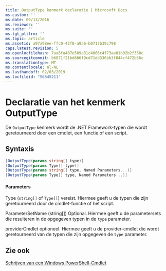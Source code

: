 ```yaml
---
title: OutputType kenmerk declaratie | Microsoft Docs
ms.custom: ''
ms.date: 09/13/2016
ms.reviewer: ''
ms.suite: ''
ms.tgt_pltfrm: ''
ms.topic: article
ms.assetid: a97a98ee-ffc0-42f0-a9a6-b0717b39c798
caps.latest.revision: 5
ms.openlocfilehash: 7aa6fa407e509a31c4066c4f73ae01b02b2f338c
ms.sourcegitcommit: b6871f21bd666f9cd71dd336bb3f844cf472b56c
ms.translationtype: MT
ms.contentlocale: nl-NL
ms.lasthandoff: 02/03/2019
ms.locfileid: "56845211"
---
```

# <a name="outputtype-attribute-declaration"></a>Declaratie van het kenmerk OutputType

De `OutputType` kenmerk wordt de .NET Framework-typen die wordt geretourneerd door een cmdlet, een functie of een script.

## <a name="syntax"></a>Syntaxis

```csharp
[OutputType(params string[] type)]
[OutputType(params Type[] type)]
[OutputType(params string[] type, Named Parameters...)]
[OutputType(params Type[] type, Named Parameters...)]
```

#### <a name="parameters"></a>Parameters

Type (`string[]` of `Type[]`) vereist. Hiermee geeft u de typen die zijn geretourneerd door de cmdlet-functie of het script.

ParameterSetName (string[]) Optional. Hiermee geeft u de parametersets die resulteren in de opgegeven typen in de `type` parameter.

providerCmdlet optioneel. Hiermee geeft u de provider-cmdlet die wordt geretourneerd van de typen die zijn opgegeven de `type` parameter.

## <a name="see-also"></a>Zie ook

[Schrijven van een Windows PowerShell-Cmdlet](./writing-a-windows-powershell-cmdlet.md)

